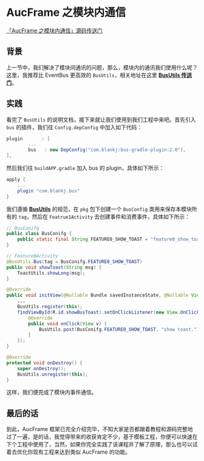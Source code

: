 # AucFrame 之模块内通信

[「AucFrame 之模块内通信」源码传送门](https://github.com/Blankj/AucFrameTemplate/releases/tag/5)

## 背景
上一节中，我们解决了模块间通讯的问题，那么，模块内的通讯我们使用什么呢？这里，我推荐比 EventBus 更高效的 `BusUtils`，相关地址在这里 **[BusUtils 传送门](https://github.com/Blankj/AndroidUtilCode/tree/master/plugin/bus-gradle-plugin)**。


## 实践
看完了 `BusUtils` 的说明文档，接下来就让我们使用到我们工程中来吧。首先引入 `bus` 的插件，我们往 `Config.depConfig` 中加入如下代码：

```groovy
plugin       : [
        ...
        bus   : new DepConfig("com.blankj:bus-gradle-plugin:2.0"),
],
```

然后我们往 `buildAPP.gradle` 加入 bus 的 plugin，具体如下所示：

```groovy
apply {
    ...
    plugin "com.blankj.bus"
}
```

我们遵循 **[BusUtils](https://github.com/Blankj/AndroidUtilCode/tree/master/plugin/bus-gradle-plugin)** 的规范，在 `pkg` 包下创建一个 `BusConfig` 类用来保存本模块所有的 `tag`，然后在 `Featrue1Activity` 去创建事件和消费事件，具体如下所示：

```java
// BusConifg
public class BusConifg {
    public static final String FEATURE0_SHOW_TOAST = "feature0_show_toast";
}

// Feature0Activity
@BusUtils.Bus(tag = BusConifg.FEATURE0_SHOW_TOAST)
public void showToast(String msg) {
    ToastUtils.showLong(msg);
}

@Override
public void initView(@Nullable Bundle savedInstanceState, @Nullable View contentView) {
    ...
    BusUtils.register(this);
    findViewById(R.id.showBusToast).setOnClickListener(new View.OnClickListener() {
        @Override
        public void onClick(View v) {
            BusUtils.post(BusConifg.FEATURE0_SHOW_TOAST, "show toast.");
        }
    });
}

@Override
protected void onDestroy() {
    super.onDestroy();
    BusUtils.unregister(this);
}
```

这样，我们便完成了模块内事件通信。


## 最后的话

到此，AucFrame 框架已完全介绍完毕，不知大家是否都跟着教程和源码完整地过了一遍，是的话，我觉得带来的收获肯定不少，基于模板工程，你便可以快速在下个工程中使用了，当然，如果你完全实践了该课程并了解了原理，那么也可以试着去优化你现有工程来达到类似 AucFrame 的功能。
